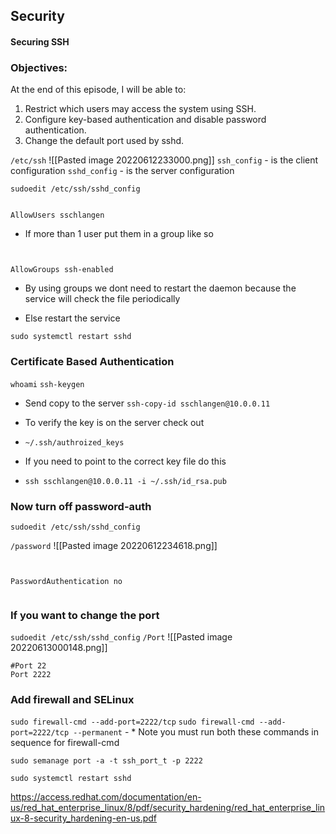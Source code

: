 ## Security

#### Securing SSH

### Objectives:

At the end of this episode, I will be able to:

1. Restrict which users may access the system using SSH.
2. Configure key-based authentication and disable password authentication.
3. Change the default port used by sshd.

`/etc/ssh`
![[Pasted image 20220612233000.png]]
`ssh_config` - is the client configuration
`sshd_config` - is the server configuration

`sudoedit /etc/ssh/sshd_config`

```config

AllowUsers sschlangen

```

- If more than 1 user put them in a group like so

```config


AllowGroups ssh-enabled

```

- By using groups we dont need to restart the daemon because the service will check the file periodically

- Else restart the service

`sudo systemctl restart sshd`

### Certificate Based Authentication

`whoami`
`ssh-keygen`

- Send copy to the server
  `ssh-copy-id sschlangen@10.0.0.11`

- To verify the key is on the server check out
- `~/.ssh/authroized_keys`

- If you need to point to the correct key file do this
- `ssh sschlangen@10.0.0.11 -i ~/.ssh/id_rsa.pub`

### Now turn off password-auth

`sudoedit /etc/ssh/sshd_config`

`/password`
![[Pasted image 20220612234618.png]]

```config


PasswordAuthentication no


```

### If you want to change the port

`sudoedit /etc/ssh/sshd_config`
`/Port`
![[Pasted image 20220613000148.png]]

```config
#Port 22
Port 2222

```

### Add firewall and SELinux

`sudo firewall-cmd --add-port=2222/tcp`
`sudo firewall-cmd --add-port=2222/tcp --permanent` - \* Note you must run both these commands in sequence for firewall-cmd

`sudo semanage port -a -t ssh_port_t -p 2222`

`sudo systemctl restart sshd`

https://access.redhat.com/documentation/en-us/red_hat_enterprise_linux/8/pdf/security_hardening/red_hat_enterprise_linux-8-security_hardening-en-us.pdf
